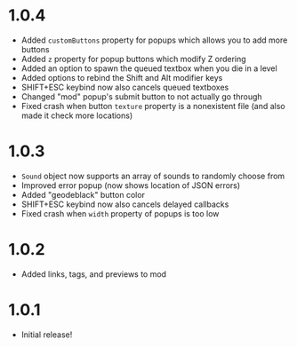 # 1.0.4
- Added `customButtons` property for popups which allows you to add more buttons
- Added `z` property for popup buttons which modify Z ordering
- Added an option to spawn the queued textbox when you die in a level
- Added options to rebind the Shift and Alt modifier keys
- SHIFT+ESC keybind now also cancels queued textboxes
- Changed "mod" popup's submit button to not actually go through
- Fixed crash when button `texture` property is a nonexistent file (and also made it check more locations)

# 1.0.3
- `Sound` object now supports an array of sounds to randomly choose from
- Improved error popup (now shows location of JSON errors)
- Added "geodeblack" button color
- SHIFT+ESC keybind now also cancels delayed callbacks
- Fixed crash when `width` property of popups is too low

# 1.0.2
- Added links, tags, and previews to mod

# 1.0.1
- Initial release!